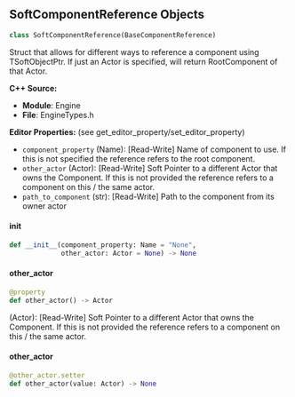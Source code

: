 ## SoftComponentReference Objects

```python
class SoftComponentReference(BaseComponentReference)
```

Struct that allows for different ways to reference a component using TSoftObjectPtr.
If just an Actor is specified, will return RootComponent of that Actor.

**C++ Source:**

- **Module**: Engine
- **File**: EngineTypes.h

**Editor Properties:** (see get_editor_property/set_editor_property)

- ``component_property`` (Name):  [Read-Write] Name of component to use. If this is not specified the reference refers to the root component.
- ``other_actor`` (Actor):  [Read-Write] Soft Pointer to a different Actor that owns the Component.
  If this is not provided the reference refers to a component on this / the same actor.
- ``path_to_component`` (str):  [Read-Write] Path to the component from its owner actor

<a id="unreal.SoftComponentReference.__init__"></a>

#### __init__

```python
def __init__(component_property: Name = "None",
             other_actor: Actor = None) -> None
```

<a id="unreal.SoftComponentReference.other_actor"></a>

#### other_actor

```python
@property
def other_actor() -> Actor
```

(Actor):  [Read-Write] Soft Pointer to a different Actor that owns the Component.
If this is not provided the reference refers to a component on this / the same actor.

<a id="unreal.SoftComponentReference.other_actor"></a>

#### other_actor

```python
@other_actor.setter
def other_actor(value: Actor) -> None
```

<a id="unreal.ComponentReference"></a>